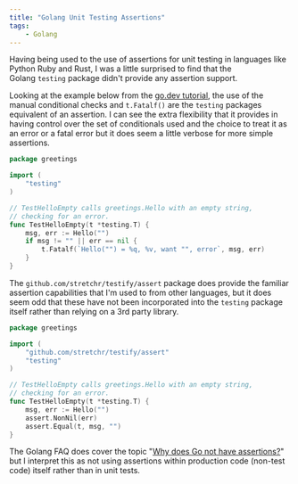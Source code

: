 ```yaml
---
title: "Golang Unit Testing Assertions"
tags:
    - Golang
---
```


Having being used to the use of assertions for unit testing in languages like Python Ruby and Rust, I was a little surprised to find that the Golang `testing` package didn't provide any assertion support.

Looking at the example below from the [go.dev tutorial](https://go.dev/doc/tutorial/add-a-test), the use of the manual conditional checks and `t.Fatalf()` are the `testing` packages equivalent of an assertion. I can see the extra flexibility that it provides in having control over the set of conditionals used and the choice to treat it as an error or a fatal error but it does seem a little verbose for more simple assertions.

```go
package greetings

import (
    "testing"
)

// TestHelloEmpty calls greetings.Hello with an empty string,
// checking for an error.
func TestHelloEmpty(t *testing.T) {
    msg, err := Hello("")
    if msg != "" || err == nil {
        t.Fatalf(`Hello("") = %q, %v, want "", error`, msg, err)
    }
}
```

The `github.com/stretchr/testify/assert` package does provide the familiar assertion capabilities that I'm used to from other languages, but it does seem odd that these have not been incorporated into the `testing` package itself rather than relying on a 3rd party library.

```go
package greetings

import (
    "github.com/stretchr/testify/assert"
    "testing"
)

// TestHelloEmpty calls greetings.Hello with an empty string,
// checking for an error.
func TestHelloEmpty(t *testing.T) {
    msg, err := Hello("")
    assert.NonNil(err)
    assert.Equal(t, msg, "")
}
```

The Golang FAQ does cover the topic "[Why does Go not have assertions?](https://go.dev/doc/faq#assertions)" but I interpret this as not using assertions within production code (non-test code) itself rather than in unit tests.